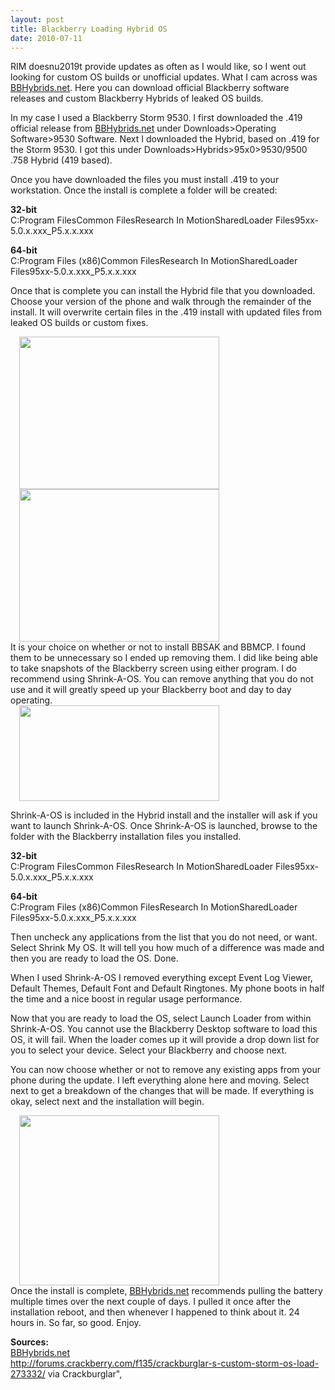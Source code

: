 ```yaml
---
layout: post
title: Blackberry Loading Hybrid OS
date: 2010-07-11
---
```


RIM doesnu2019t provide updates as often as I would like, so I went out looking for custom OS builds or unofficial updates. What I cam across was <a href="http://bbhybrids.net/" target="_blank">BBHybrids.net</a>. Here you can download official Blackberry software releases and custom Blackberry Hybrids of leaked OS builds.  

In my case I used a Blackberry Storm 9530. I first downloaded the .419 official release from <a href="http://bbhybrids.net/" target="_blank">BBHybrids.net</a> under Downloads&gt;Operating Software&gt;9530 Software. Next I downloaded the Hybrid, based on .419 for the Storm 9530. I got this under Downloads&gt;Hybrids&gt;95x0&gt;9530/9500 .758 Hybrid (419 based).  

Once you have downloaded the files you must install .419 to your workstation. Once the install is complete a folder will be created:  

**32-bit**  
C:Program FilesCommon FilesResearch In MotionSharedLoader Files95xx-5.0.x.xxx_P5.x.x.xxx  

**64-bit**  
C:Program Files (x86)Common FilesResearch In MotionSharedLoader Files95xx-5.0.x.xxx_P5.x.x.xxx  

Once that is complete you can install the Hybrid file that you downloaded. Choose your version of the phone and walk through the remainder of the install. It will overwrite certain files in the .419 install with updated files from leaked OS builds or custom fixes.  

  <div class="separator" style="clear: both; text-align: left;"><a href="http://4.bp.blogspot.com/-Up03fDpyot8/T1tzwIUqu-I/AAAAAAAABWo/gueh8eriogY/s1600/hybrid_os1.png" imageanchor="1" style="margin-left: 1em; margin-right: 1em;" target="_blank"><img border="0" height="244" src="http://4.bp.blogspot.com/-Up03fDpyot8/T1tzwIUqu-I/AAAAAAAABWo/gueh8eriogY/s320/hybrid_os1.png" width="320"/></a><a href="http://3.bp.blogspot.com/-Vmoih4SpEu4/T1tzwu5RpVI/AAAAAAAABWw/qMvMzCyk6_M/s1600/hybrid_os2.png" imageanchor="1" style="margin-left: 1em; margin-right: 1em;" target="_blank"><img border="0" height="244" src="http://3.bp.blogspot.com/-Vmoih4SpEu4/T1tzwu5RpVI/AAAAAAAABWw/qMvMzCyk6_M/s320/hybrid_os2.png" width="320"/></a></div>  
It is your choice on whether or not to install BBSAK and BBMCP. I found them to be unnecessary so I ended up removing them. I did like being able to take snapshots of the Blackberry screen using either program. I do recommend using Shrink-A-OS. You can remove anything that you do not use and it will greatly speed up your Blackberry boot and day to day operating.  

<div class="separator" style="clear: both; text-align: left;"><a href="http://3.bp.blogspot.com/-5HCJl2OmGc8/T1tzxZkSbMI/AAAAAAAABXA/tF_pBDjoaKs/s1600/shrink_a_os1.png" imageanchor="1" style="margin-left: 1em; margin-right: 1em;" target="_blank"><img border="0" height="153" src="http://3.bp.blogspot.com/-5HCJl2OmGc8/T1tzxZkSbMI/AAAAAAAABXA/tF_pBDjoaKs/s320/shrink_a_os1.png" width="320"/></a></div>  

Shrink-A-OS is included in the Hybrid install and the installer will ask if you want to launch Shrink-A-OS. Once Shrink-A-OS is launched, browse to the folder with the Blackberry installation files you installed.  

**32-bit**  
C:Program FilesCommon FilesResearch In MotionSharedLoader Files95xx-5.0.x.xxx_P5.x.x.xxx  

**64-bit**  
C:Program Files (x86)Common FilesResearch In MotionSharedLoader Files95xx-5.0.x.xxx_P5.x.x.xxx  

Then uncheck any applications from the list that you do not need, or want. Select Shrink My OS. It will tell you how much of a difference was made and then you are ready to load the OS. Done.  

When I used Shrink-A-OS I removed everything except Event Log Viewer, Default Themes, Default Font and Default Ringtones. My phone boots in half the time and a nice boost in regular usage performance.  

Now that you are ready to load the OS, select Launch Loader from within Shrink-A-OS. You cannot use the Blackberry Desktop software to load this OS, it will fail. When the loader comes up it will provide a drop down list for you to select your device. Select your Blackberry and choose next.  

You can now choose whether or not to remove any existing apps from your phone during the update. I left everything alone here and moving. Select next to get a breakdown of the changes that will be made. If everything is okay, select next and the installation will begin.  

  
<div class="separator" style="clear: both; text-align: left;"><a href="http://4.bp.blogspot.com/-L7XfKHgdcUw/T1tzwwlvjLI/AAAAAAAABW4/UIr_cOvLurM/s1600/loader1.png" imageanchor="1" style="margin-left: 1em; margin-right: 1em;" target="_blank"><img border="0" height="272" src="http://4.bp.blogspot.com/-L7XfKHgdcUw/T1tzwwlvjLI/AAAAAAAABW4/UIr_cOvLurM/s320/loader1.png" width="320"/></a></div>  
Once the install is complete, <a href="http://bbhybrids.net/" target="_blank">BBHybrids.net</a> recommends pulling the battery multiple times over the next couple of days. I pulled it once after the installation reboot, and then whenever I happened to think about it. 24 hours in. So far, so good. Enjoy.  

**Sources:**  
<a href="http://bbhybrids.net/" target="_blank">BBHybrids.net</a>  
<a href="http://forums.crackberry.com/f135/crackburglar-s-custom-storm-os-load-273332/" target="_blank">http://forums.crackberry.com/f135/crackburglar-s-custom-storm-os-load-273332/</a> via Crackburglar",
